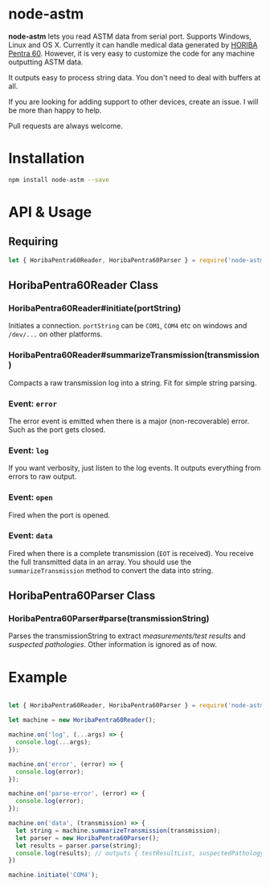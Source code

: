 # node-astm

**node-astm** lets you read ASTM data from serial port. Supports Windows, Linux and OS X. Currently it can handle medical data generated by [HORIBA Pentra 60](http://www.horiba.com/medical/products/hematology/abx-pentra-60/). However, it is very easy to customize the code for any machine outputting ASTM data.

It outputs easy to process string data. You don't need to deal with buffers at all.

If you are looking for adding support to other devices, create an issue. I will be more than happy to help.

Pull requests are always welcome.

# Installation

```bash
npm install node-astm --save
```

# API & Usage

## Requiring
```js
let { HoribaPentra60Reader, HoribaPentra60Parser } = require('node-astm');
```

## HoribaPentra60Reader Class

### HoribaPentra60Reader#initiate(portString)
Initiates a connection. `portString` can be `COM1`, `COM4` etc on windows and `/dev/...` on other platforms.

### HoribaPentra60Reader#summarizeTransmission(transmission)
Compacts a raw transmission log into a string. Fit for simple string parsing.

### Event: `error`
The error event is emitted when there is a major (non-recoverable) error. Such as the port gets closed.

### Event: `log`
If you want verbosity, just listen to the log events. It outputs everything from errors to raw output.

### Event: `open`
Fired when the port is opened.

### Event: `data`
Fired when there is a complete transmission (`EOT` is received). You receive the full transmitted data in an array. You should use the `summarizeTransmission` method to convert the data into string.

## HoribaPentra60Parser Class

### HoribaPentra60Parser#parse(transmissionString)
Parses the transmissionString to extract *measurements/test results* and *suspected pathologies*. Other information is ignored as of now.

# Example

```js

let { HoribaPentra60Reader, HoribaPentra60Parser } = require('node-astm');

let machine = new HoribaPentra60Reader();

machine.on('log', (...args) => {
  console.log(...args);
});

machine.on('error', (error) => {
  console.log(error);
});

machine.on('parse-error', (error) => {
  console.log(error);
});

machine.on('data', (transmission) => {
  let string = machine.summarizeTransmission(transmission);
  let parser = new HoribaPentra60Parser();
  let results = parser.parse(string);
  console.log(results); // outputs { testResultList, suspectedPathologyList }
})

machine.initiate('COM4');
```

